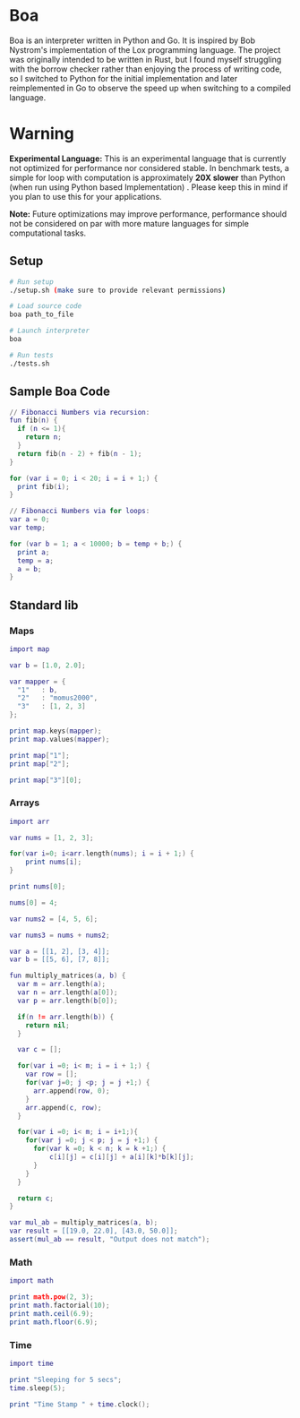 # Boa

Boa is an interpreter written in Python and Go. It is inspired by Bob Nystrom's implementation of the Lox programming language. The project was originally intended to be written in Rust, but I found myself struggling with the borrow checker rather than enjoying the process of writing code, so I switched to Python for the initial implementation and later reimplemented in Go to observe the speed up when switching to a compiled language.

# Warning

**Experimental Language:** This is an experimental language that is currently not optimized for performance nor considered stable. In benchmark tests, a simple for loop with computation is approximately **20X slower** than Python (when run using Python based Implementation) . Please keep this in mind if you plan to use this for your applications.


**Note:** Future optimizations may improve performance, performance should
not be considered on par with more mature languages for simple computational
tasks. 

## Setup


```bash
# Run setup
./setup.sh (make sure to provide relevant permissions)

# Load source code
boa path_to_file

# Launch interpreter
boa

# Run tests
./tests.sh
```

## Sample Boa Code

```lua
// Fibonacci Numbers via recursion:
fun fib(n) {
  if (n <= 1){
    return n;
  }
  return fib(n - 2) + fib(n - 1);
}

for (var i = 0; i < 20; i = i + 1;) {
  print fib(i);
}

// Fibonacci Numbers via for loops:
var a = 0;
var temp;

for (var b = 1; a < 10000; b = temp + b;) {
  print a;
  temp = a;
  a = b;
}

```

## Standard lib

### Maps
```lua
import map

var b = [1.0, 2.0];

var mapper = {
  "1"   : b,
  "2"   : "momus2000",
  "3"   : [1, 2, 3]
};

print map.keys(mapper);
print map.values(mapper);

print map["1"];
print map["2"];

print map["3"][0];
```

### Arrays
```lua
import arr

var nums = [1, 2, 3];

for(var i=0; i<arr.length(nums); i = i + 1;) {
    print nums[i];
}

print nums[0];

nums[0] = 4;

var nums2 = [4, 5, 6];

var nums3 = nums + nums2;

var a = [[1, 2], [3, 4]];
var b = [[5, 6], [7, 8]];

fun multiply_matrices(a, b) {
  var m = arr.length(a);
  var n = arr.length(a[0]);
  var p = arr.length(b[0]);

  if(n != arr.length(b)) {
    return nil;
  }

  var c = [];

  for(var i =0; i< m; i = i + 1;) {
    var row = [];
    for(var j=0; j <p; j = j +1;) {
      arr.append(row, 0);
    }
    arr.append(c, row);
  }

  for(var i =0; i< m; i = i+1;){
    for(var j =0; j < p; j = j +1;) {
      for(var k =0; k < n; k = k +1;) {
          c[i][j] = c[i][j] + a[i][k]*b[k][j];
      }
    }
  }

  return c;
}

var mul_ab = multiply_matrices(a, b);
var result = [[19.0, 22.0], [43.0, 50.0]];
assert(mul_ab == result, "Output does not match");

```

### Math
```lua
import math

print math.pow(2, 3);
print math.factorial(10);
print math.ceil(6.9);
print math.floor(6.9);

```
### Time
```lua
import time

print "Sleeping for 5 secs";
time.sleep(5);

print "Time Stamp " + time.clock();

```
